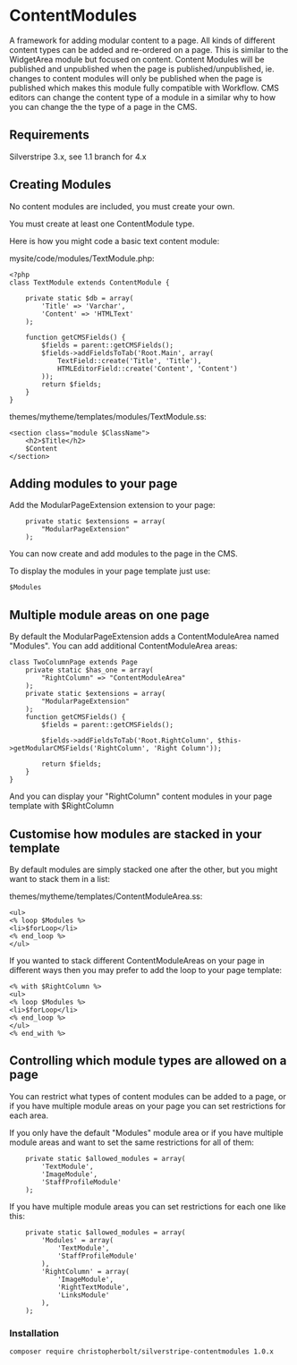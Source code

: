 # ContentModules #
A framework for adding modular content to a page.
All kinds of different content types can be added and re-ordered on a page. This is similar to the WidgetArea module but focused on content.
Content Modules will be published and unpublished when the page is published/unpublished, ie. changes to content modules will only be published when the page is published which makes this module fully compatible with Workflow.
CMS editors can change the content type of a module in a similar why to how you can change the the type of a page in the CMS.

## Requirements ##
Silverstripe 3.x, see 1.1 branch for 4.x

## Creating Modules ##
No content modules are included, you must create your own.

You must create at least one ContentModule type.

Here is how you might code a basic text content module:

mysite/code/modules/TextModule.php:
```
<?php
class TextModule extends ContentModule {
		
	private static $db = array(
		'Title' => 'Varchar',
		'Content' => 'HTMLText'
	);
	
	function getCMSFields() {
		$fields = parent::getCMSFields();
		$fields->addFieldsToTab('Root.Main', array(
			TextField::create('Title', 'Title'),
			HTMLEditorField::create('Content', 'Content')
		));		
		return $fields;
	}
}
```

themes/mytheme/templates/modules/TextModule.ss:
```
<section class="module $ClassName">
	<h2>$Title</h2>
	$Content
</section>
```

## Adding modules to your page ##
Add the ModularPageExtension extension to your page:
```
	private static $extensions = array(
		"ModularPageExtension"
	);
```

You can now create and add modules to the page in the CMS.

To display the modules in your page template just use:
```
$Modules
```

## Multiple module areas on one page ##
By default the ModularPageExtension adds a ContentModuleArea named "Modules".
You can add additional ContentModuleArea areas:
```
class TwoColumnPage extends Page
	private static $has_one = array(
		"RightColumn" => "ContentModuleArea"
	);
	private static $extensions = array(
		"ModularPageExtension"
	);
	function getCMSFields() {
		$fields = parent::getCMSFields();
		
		$fields->addFieldsToTab('Root.RightColumn', $this->getModularCMSFields('RightColumn', 'Right Column'));
				
		return $fields;
	}
}
```

And you can display your "RightColumn" content modules in your page template with $RightColumn

## Customise how modules are stacked in your template ##
By default modules are simply stacked one after the other, but you might want to stack them in a list:

themes/mytheme/templates/ContentModuleArea.ss:
```
<ul>
<% loop $Modules %>
<li>$forLoop</li>
<% end_loop %>
</ul>
```

If you wanted to stack different ContentModuleAreas on your page in different ways then you may prefer to add the loop to your page template:
```
<% with $RightColumn %>
<ul>
<% loop $Modules %>
<li>$forLoop</li>
<% end_loop %>
</ul>
<% end_with %>
```

## Controlling which module types are allowed on a page ##
You can restrict what types of content modules can be added to a page, or if you have multiple module areas on your page you can set restrictions for each area.

If you only have the default "Modules" module area or if you have multiple module areas and want to set the same restrictions for all of them:
```
	private static $allowed_modules = array(
		'TextModule',
		'ImageModule',
		'StaffProfileModule'
	);
```

If you have multiple module areas you can set restrictions for each one like this:
```
	private static $allowed_modules = array(
		'Modules' = array(
			'TextModule',
			'StaffProfileModule'
		),
		'RightColumn' = array(
			'ImageModule',
			'RightTextModule',
			'LinksModule'
		),
	);
```

### Installation ###
```
composer require christopherbolt/silverstripe-contentmodules 1.0.x
```
